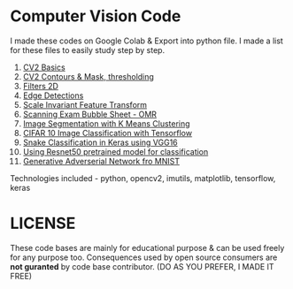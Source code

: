 # Computer Vision Code

I made these codes on Google Colab & Export into python file.
I made a list for these files to easily study step by step.

1. [CV2 Basics](/cv2_tutorials.py)
2. [CV2 Contours & Mask, thresholding](cv2_contours.py)
3. [Filters 2D](filters.py)
4. [Edge Detections](edge_detections.py)
5. [Scale Invariant Feature Transform](sift.py)
6. [Scanning Exam Bubble Sheet - OMR](bubble_exam_sheet_omr.py)
7. [Image Segmentation with K Means Clustering](image_segmentation_with_k_means_clustering.py)
8. [CIFAR 10 Image Classification with Tensorflow](cifar_10_image_classification.py)
9. [Snake Classification in Keras using VGG16](Using_VGG16_for_Snake_Classification.ipynb)
10. [Using Resnet50 pretrained model for classification](Using_Resnet50_pretrained_model.ipynb)
11. [Generative Adverserial Network fro MNIST](gan_for_mnist.py)

Technologies included - python, opencv2, imutils, matplotlib, tensorflow, keras

# LICENSE
These code bases are mainly for educational purpose & can be used freely for any purpose too. Consequences used by open source consumers are **not guranted** by code base contributor. (DO AS YOU PREFER, I MADE IT FREE)